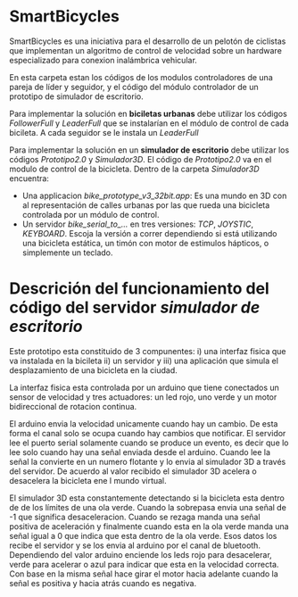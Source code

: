 # SmartBicycles

SmartBicycles es una iniciativa para el desarrollo de un pelotón de ciclistas que implementan un algoritmo de control de velocidad sobre un hardware especializado para conexion inalámbrica vehicular.  

En esta carpeta estan los códigos de los modulos controladores de una pareja de líder y seguidor, y el código del módulo controlador de un prototipo de simulador de escritorio.

Para implementar la solución en **biciletas urbanas** debe utilizar los códigos *FollowerFull* y *LeaderFull* que se instalarían en el módulo de control de cada bicileta. A cada seguidor se le instala un *LeaderFull*

Para implementar la solución en un **simulador de escritorio** debe utilizar los códigos *Prototipo2.0* y *Simulador3D*. El código de *Prototipo2.0* va en el modulo de control de la bicicleta. Dentro de la carpeta *Simulador3D* encuentra:

- Una applicacion *bike_prototype_v3_32bit.app*: Es una mundo en 3D con al representación de calles urbanas por las que rueda una bicicleta controlada por un módulo de control.
- Un servidor *bike_serial_to_...* en tres versiones: *TCP*, *JOYSTIC*, *KEYBOARD*. Escoja la versión a correr dependiendo si está utilizando una bicicleta estática, un timón con motor de estimulos hápticos, o simplemente un teclado.

# Descrición del funcionamiento del código del servidor *simulador de escritorio*

Este prototipo esta constituido de 3 compunentes: i) una interfaz fisica que va instalada en la bicileta
ii) un servidor y iii) una aplicación que simula el desplazamiento de una bicicleta en la ciudad. 

La interfaz fisica esta controlada por un arduino que tiene conectados un sensor de velocidad y 
tres actuadores: un led rojo, uno verde y un motor bidireccional de rotacion continua.

El arduino envia la velocidad unicamente cuando hay un cambio. De esta forma el canal solo se ocupa cuando 
hay cambios que notificar. El servidor lee el puerto serial solamente cuando se produce un evento, es decir
que lo lee solo cuando hay una señal enviada desde el arduino. Cuando lee la señal la convierte en un numero
flotante y lo envia al simulador 3D a través del servidor. De acuerdo al valor recibido el simulador 3D acelera o
desacelera la bicicleta ene l mundo virtual. 

El simulador 3D esta constantemente detectando si la bicicleta esta dentro de de los límites de una ola verde. Cuando la sobrepasa envia una señal de -1 que significa desaceleracion. Cuando se rezaga manda una 
señal positiva de aceleración y finalmente cuando esta en la ola verde manda una señal igual a 0 que indica 
que esta dentro de la ola verde. Esos datos los recibe el servidor y se los envia al arduino por el canal de
bluetooth. Dependiendo del valor arduino enciende los leds rojo para desacelerar, verde para acelerar o azul
para indicar que esta en la velocidad correcta. Con base en la misma señal hace girar el motor hacia adelante
cuando la señal es positiva y hacia atrás cuando es negativa.

